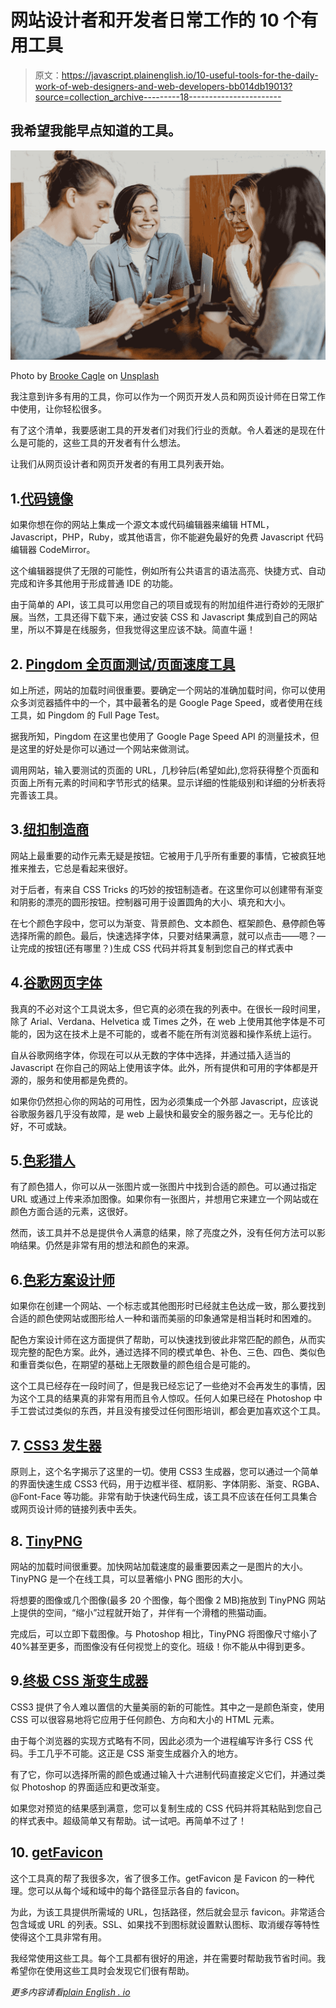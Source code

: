 # 网站设计者和开发者日常工作的 10 个有用工具

> 原文：<https://javascript.plainenglish.io/10-useful-tools-for-the-daily-work-of-web-designers-and-web-developers-bb014db19013?source=collection_archive---------18----------------------->

## 我希望我能早点知道的工具。

![](img/e3d09a1624f501605f8d7d1f6c87028a.png)

Photo by [Brooke Cagle](https://unsplash.com/@brookecagle?utm_source=medium&utm_medium=referral) on [Unsplash](https://unsplash.com?utm_source=medium&utm_medium=referral)

我注意到许多有用的工具，你可以作为一个网页开发人员和网页设计师在日常工作中使用，让你轻松很多。

有了这个清单，我要感谢工具的开发者们对我们行业的贡献。令人着迷的是现在什么是可能的，这些工具的开发者有什么想法。

让我们从网页设计者和网页开发者的有用工具列表开始。

## 1.[代码镜像](https://codemirror.net/6/)

如果你想在你的网站上集成一个源文本或代码编辑器来编辑 HTML，Javascript，PHP，Ruby，或其他语言，你不能避免最好的免费 Javascript 代码编辑器 CodeMirror。

这个编辑器提供了无限的可能性，例如所有公共语言的语法高亮、快捷方式、自动完成和许多其他用于形成普通 IDE 的功能。

由于简单的 API，该工具可以用您自己的项目或现有的附加组件进行奇妙的无限扩展。当然，工具还得下载下来，通过安装 CSS 和 Javascript 集成到自己的网站里，所以不算是在线服务，但我觉得这里应该不缺。简直牛逼！

## 2. [Pingdom 全页面测试/页面速度工具](https://tools.pingdom.com/)

如上所述，网站的加载时间很重要。要确定一个网站的准确加载时间，你可以使用众多浏览器插件中的一个，其中最著名的是 Google Page Speed，或者使用在线工具，如 Pingdom 的 Full Page Test。

据我所知，Pingdom 在这里也使用了 Google Page Speed API 的测量技术，但是这里的好处是你可以通过一个网站来做测试。

调用网站，输入要测试的页面的 URL，几秒钟后(希望如此),您将获得整个页面和页面上所有元素的时间和字节形式的结果。显示详细的性能级别和详细的分析表将完善该工具。

## 3.[纽扣制造商](https://css-tricks.com/examples/ButtonMaker/)

网站上最重要的动作元素无疑是按钮。它被用于几乎所有重要的事情，它被疯狂地推来推去，它总是看起来很好。

对于后者，有来自 CSS Tricks 的巧妙的按钮制造者。在这里你可以创建带有渐变和阴影的漂亮的圆形按钮。控制器可用于设置圆角的大小、填充和大小。

在七个颜色字段中，您可以为渐变、背景颜色、文本颜色、框架颜色、悬停颜色等选择所需的颜色。最后，快速选择字体，只要对结果满意，就可以点击——嗯？—让完成的按钮(还有哪里？)生成 CSS 代码并将其复制到您自己的样式表中

## 4.[谷歌网页字体](https://fonts.google.com/)

我真的不必对这个工具说太多，但它真的必须在我的列表中。在很长一段时间里，除了 Arial、Verdana、Helvetica 或 Times 之外，在 web 上使用其他字体是不可能的，因为这在技术上是不可能的，或者不能在所有浏览器和操作系统上运行。

自从谷歌网络字体，你现在可以从无数的字体中选择，并通过插入适当的 Javascript 在你自己的网站上使用该字体。此外，所有提供和可用的字体都是开源的，服务和使用都是免费的。

如果你仍然担心你的网站的可用性，因为必须集成一个外部 Javascript，应该说谷歌服务器几乎没有故障，是 web 上最快和最安全的服务器之一。无与伦比的好，不可或缺。

## 5.[色彩猎人](http://www.colorhunter.com/)

有了颜色猎人，你可以从一张图片或一张图片中找到合适的颜色。可以通过指定 URL 或通过上传来添加图像。如果你有一张图片，并想用它来建立一个网站或在颜色方面合适的元素，这很好。

然而，该工具并不总是提供令人满意的结果，除了亮度之外，没有任何方法可以影响结果。仍然是非常有用的想法和颜色的来源。

## 6.[色彩方案设计师](https://paletton.com/)

如果你在创建一个网站、一个标志或其他图形时已经就主色达成一致，那么要找到合适的颜色使网站或图形给人一种和谐而美丽的印象通常是相当耗时和困难的。

配色方案设计师在这方面提供了帮助，可以快速找到彼此非常匹配的颜色，从而实现完整的配色方案。此外，通过选择不同的模式单色、补色、三色、四色、类似色和重音类似色，在期望的基础上无限数量的颜色组合是可能的。

这个工具已经存在一段时间了，但是我已经忘记了一些绝对不会再发生的事情，因为这个工具的结果真的非常有用而且令人惊叹。任何人如果已经在 Photoshop 中手工尝试过类似的东西，并且没有接受过任何图形培训，都会更加喜欢这个工具。

## 7. [CSS3 发生器](http://css3generator.com/)

原则上，这个名字揭示了这里的一切。使用 CSS3 生成器，您可以通过一个简单的界面快速生成 CSS3 代码，用于边框半径、框阴影、字体阴影、渐变、RGBA、@Font-Face 等功能。非常有助于快速代码生成，该工具不应该在任何工具集合或网页设计师的链接列表中丢失。

## 8. [TinyPNG](https://tinypng.com/)

网站的加载时间很重要。加快网站加载速度的最重要因素之一是图片的大小。TinyPNG 是一个在线工具，可以显著缩小 PNG 图形的大小。

将想要的图像或几个图像(最多 20 个图像，每个图像 2 MB)拖放到 TinyPNG 网站上提供的空间，“缩小”过程就开始了，并伴有一个滑稽的熊猫动画。

完成后，可以立即下载图像。与 Photoshop 相比，TinyPNG 将图像尺寸缩小了 40%甚至更多，而图像没有任何视觉上的变化。班级！你不能从中得到更多。

## 9.[终极 CSS 渐变生成器](https://www.colorzilla.com/gradient-editor/)

CSS3 提供了令人难以置信的大量美丽的新的可能性。其中之一是颜色渐变，使用 CSS 可以很容易地将它应用于任何颜色、方向和大小的 HTML 元素。

由于每个浏览器的实现方式略有不同，因此必须为一个进程编写许多行 CSS 代码。手工几乎不可能。这正是 CSS 渐变生成器介入的地方。

有了它，你可以选择所需的颜色或通过输入十六进制代码直接定义它们，并通过类似 Photoshop 的界面适应和更改渐变。

如果您对预览的结果感到满意，您可以复制生成的 CSS 代码并将其粘贴到您自己的样式表中。超级简单又有帮助。试一试吧。再简单不过了！

## 10. [getFavicon](http://www.getfavicon.org/)

这个工具真的帮了我很多次，省了很多工作。getFavicon 是 Favicon 的一种代理。您可以从每个域和域中的每个路径显示各自的 favicon。

为此，为该工具提供所需域的 URL，包括路径，然后就会显示 favicon。非常适合包含域或 URL 的列表。SSL、如果找不到图标就设置默认图标、取消缓存等特性使得这个工具非常有用。

我经常使用这些工具。每个工具都有很好的用途，并在需要时帮助我节省时间。我希望你在使用这些工具时会发现它们很有帮助。

*更多内容请看*[*plain English . io*](http://plainenglish.io/)